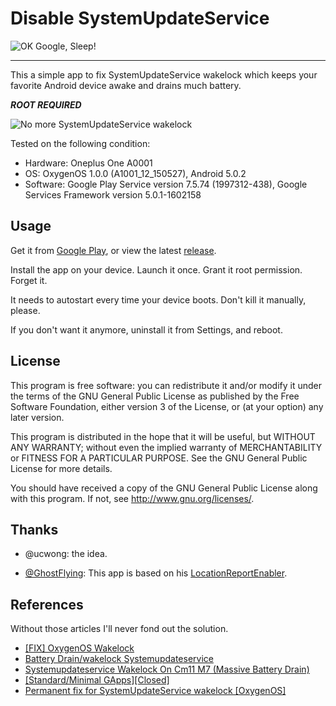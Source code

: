 Disable SystemUpdateService
=====================

![OK Google, Sleep!](https://github.com/Jamesits/DisableSystemUpdateService/raw/master/misc/okgooglesleepheader.png)

----------

This a simple app to fix SystemUpdateService wakelock which keeps your favorite Android device awake and drains much battery.

__*ROOT REQUIRED*__

![No more SystemUpdateService wakelock](https://github.com/Jamesits/DisableSystemUpdateService/raw/master/misc/displayphoto.png)

Tested on the following condition:

 * Hardware: Oneplus One A0001
 * OS: OxygenOS 1.0.0 (A1001_12_150527), Android 5.0.2
 * Software: Google Play Service version 7.5.74 (1997312-438), Google Services Framework version 5.0.1-1602158

## Usage

Get it from [Google Play](https://play.google.com/store/apps/details?id=me.swineson.disablesystemupdateservice), or view the latest [release](https://github.com/Jamesits/DisableSystemUpdateService/releases).

Install the app on your device. Launch it once. Grant it root permission. Forget it. 

It needs to autostart every time your device boots. Don't kill it manually, please.

If you don't want it anymore, uninstall it from Settings, and reboot.

## License

This program is free software: you can redistribute it and/or modify it under the terms of the GNU General Public License as published by the Free Software Foundation, either version 3 of the License, or (at your option) any later version.

This program is distributed in the hope that it will be useful, but WITHOUT ANY WARRANTY; without even the implied warranty of MERCHANTABILITY or FITNESS FOR A PARTICULAR PURPOSE. See the GNU General Public License for more details.

You should have received a copy of the GNU General Public License along with this program. If not, see http://www.gnu.org/licenses/.

## Thanks

 * @ucwong: the idea.

 * [@GhostFlying](https://github.com/GhostFlying): This app is based on his [LocationReportEnabler](https://github.com/GhostFlying/LocationReportEnabler).
 
## References

Without those articles I'll never fond out the solution.
 
  * [[FIX] OxygenOS Wakelock](https://forums.oneplus.net/threads/fix-oxygenos-wakelock.291648/)
  * [Battery Drain/wakelock Systemupdateservice](https://forums.oneplus.net/threads/battery-drain-wakelock-systemupdateservice.50933/#post-2322634)
  * [Systemupdateservice Wakelock On Cm11 M7 (Massive Battery Drain)](http://forum.cyanogenmod.org/topic/96459-systemupdateservice-wakelock-on-cm11-m7-massive-battery-drain/)
  * [[Standard/Minimal GApps][Closed]](http://forum.xda-developers.com/showpost.php?p=53739230&postcount=5031)
  * [Permanent fix for SystemUpdateService wakelock [OxygenOS]](https://forums.oneplus.net/threads/permanent-fix-for-systemupdateservice-wakelock-oxygenos.293254/)